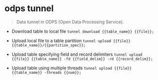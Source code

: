 # odps tunnel
> Data tunnel in ODPS (Open Data Processing Service).

- Download table to local file
`tunnel download {{table_name}} {{file}};`

- Upload local file to a table partition
`tunnel upload {{file}} {{table_name}}/{{partition_spec}};`

- Upload table specifying field and record delimiters
`tunnel upload {{file}} {{table_name}} -fd {{field_delim}} -rd {{record_delim}};`

- Upload table using multiple threads
`tunnel upload {{file}} {{table_name}} -threads {{num}};`
